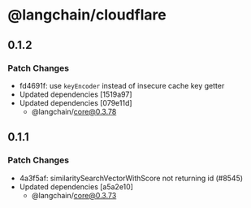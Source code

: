 # @langchain/cloudflare

## 0.1.2

### Patch Changes

- fd4691f: use `keyEncoder` instead of insecure cache key getter
- Updated dependencies [1519a97]
- Updated dependencies [079e11d]
  - @langchain/core@0.3.78

## 0.1.1

### Patch Changes

- 4a3f5af: similaritySearchVectorWithScore not returning id (#8545)
- Updated dependencies [a5a2e10]
  - @langchain/core@0.3.73
